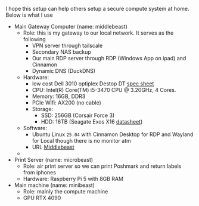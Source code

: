 I hope this setup can help others setup a secure compute system at home. Below is what I use

* Main Gateway Computer (name: middlebeast)
  * Role: this is my gateway to our local network. It serves as the following
     * VPN server through tailscale
     * Secondary NAS backup
     * Our main RDP server through RDP (Windows App on ipad) and Cinnamon
     * Dynamic DNS (DuckDNS) 
  * Hardware:
     * low cost Dell 3010 optiplex Destop DT [spec sheet](https://i.dell.com/sites/doccontent/business/smb/merchandizing/en/Documents/Dell_OptiPlex_3010_spec_sheet.pdf)
     * CPU: Intel(R) Core(TM) i5-3470 CPU @ 3.20GHz, 4 Cores.
     * Memory: 16GB, DDR3
     * PCIe Wifi: AX200 (no cable)
     * Storage:
         * SSD: 256GB (Corsair Force 3)
         * HDD: 16TB (Seagate Exos X16 [datasheet](https://www.seagate.com/www-content/datasheets/pdfs/exos-x16-DS2011-1-1904US-en_US.pdf)) 
  * Software:
      * Ubuntu Linux `25.04` with Cinnamon Desktop for RDP and Wayland for Local though there is no monitor atm
      * URL [Middlebeast](https://middlebeast:9090/) 
  * 
* Print Server (name: microbeast) 
  * Role: air print server so we can print Poshmark and return labels from iphones
  * Hardware: Raspberry Pi 5 with 8GB RAM
* Main machine (name: minibeast)
    * Role: mainly the compute machine
    * GPU RTX 4090 
